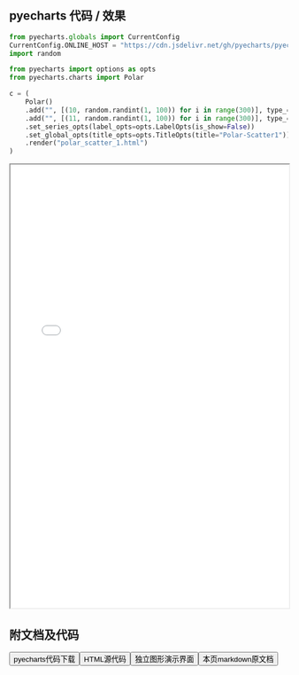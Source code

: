 
## pyecharts 代码 / 效果

```python
from pyecharts.globals import CurrentConfig
CurrentConfig.ONLINE_HOST = "https://cdn.jsdelivr.net/gh/pyecharts/pyecharts-assets@latest/assets/"
import random

from pyecharts import options as opts
from pyecharts.charts import Polar

c = (
    Polar()
    .add("", [(10, random.randint(1, 100)) for i in range(300)], type_="scatter")
    .add("", [(11, random.randint(1, 100)) for i in range(300)], type_="scatter")
    .set_series_opts(label_opts=opts.LabelOpts(is_show=False))
    .set_global_opts(title_opts=opts.TitleOpts(title="Polar-Scatter1"))
    .render("polar_scatter_1.html")
)
```

<iframe width="100%" height="800px" src="/pyecharts/Polar/polar_scatter_1.html"></iframe>

## 附文档及代码

<a href="https://cdn.jsdelivr.net/gh/wfy-belief/python/docs/pyecharts/Polar/polar_scatter_1.py"><button class="mybutton">pyecharts代码下载</button></a><a href="https://cdn.jsdelivr.net/gh/wfy-belief/python/docs/pyecharts/Polar/polar_scatter_1.html"><button class="mybutton">HTML源代码</button></a><a href="https://python.wfyblog.cn/pyecharts/Polar/polar_scatter_1.html"><button class="mybutton">独立图形演示界面</button></a><a href="https://cdn.jsdelivr.net/gh/wfy-belief/python/docs/pyecharts/Polar/polar_scatter_1.md"><button class="mybutton">本页markdown原文档</button></a>